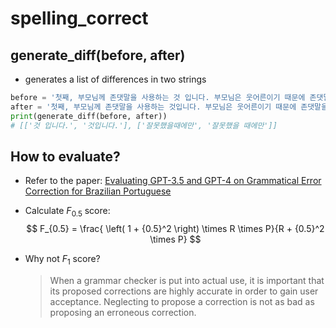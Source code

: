 # spelling_correct

## generate_diff(before, after)
* generates a list of differences in two strings
```python
before = '첫째, 부모님께 존댓말을 사용하는 것 입니다. 부모님은 웃어른이기 때문에 존댓말을 사용해야 합니다. 어떤 아이들은 부탁하거나 잘못했을때에만 존댓말을 쓰는데 그러지 않고 항상 웃어른인 부모님께는 존댓말을 사용해야 합니다.'
after = '첫째, 부모님께 존댓말을 사용하는 것입니다. 부모님은 웃어른이기 때문에 존댓말을 사용해야 합니다. 어떤 아이들은 부탁하거나 잘못했을 때에만 존댓말을 쓰는데 그러지 않고 항상 웃어른인 부모님께는 존댓말을 사용해야 합니다.'
print(generate_diff(before, after))
# [['것 입니다.', '것입니다.'], ['잘못했을때에만', '잘못했을 때에만']]
```

## How to evaluate?
* Refer to the paper: [Evaluating GPT-3.5 and GPT-4 on Grammatical Error Correction for Brazilian Portuguese](https://arxiv.org/pdf/2306.15788.pdf)
* Calculate $F_{0.5}$ score:
$$
F_{0.5} = \frac{ \left( 1 + {0.5}^2 \right) \times R \times P}{R + {0.5}^2 \times P}
$$

* Why not $F_1$ score?
    > When a grammar checker is put into actual use, it is important that its proposed corrections are highly accurate in order to gain user acceptance. Neglecting to propose a correction is not as bad as proposing an erroneous correction.